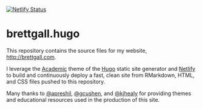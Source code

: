 [![Netlify Status](https://api.netlify.com/api/v1/badges/def74011-5244-42cf-a0cc-d7075f673964/deploy-status)](https://app.netlify.com/sites/brettjgall/deploys)

# brettgall.hugo

This repository contains the source files for my website, http://brettgall.com. 

I leverage the [Academic](https://sourcethemes.com/academic/) theme of the [Hugo](https://gohugo.io/) static site generator and [Netlify](https://www.netlify.com/) to build and continuously deploy a fast, clean site from RMarkdown, HTML, and CSS files pushed to this repository.

Many thanks to [@apreshil](https://github.com/apreshill),  [@gcushen](https://github.com/gcushen), and [@kjhealy](https://github.com/kjhealy) for providing themes and educational resources used in the production of this site.
